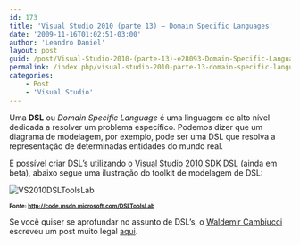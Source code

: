```yaml
---
id: 173
title: 'Visual Studio 2010 (parte 13) – Domain Specific Languages'
date: '2009-11-16T01:02:51-03:00'
author: 'Leandro Daniel'
layout: post
guid: /post/Visual-Studio-2010-(parte-13)-e28093-Domain-Specific-Languages.aspx
permalink: /index.php/visual-studio-2010-parte-13-domain-specific-languages/
categories:
    - Post
    - 'Visual Studio'
---
```


Uma **DSL** ou *Domain Specific Language* é uma linguagem de alto nível dedicada a resolver um problema específico. Podemos dizer que um diagrama de modelagem, por exemplo, pode ser uma DSL que resolva a representação de determinadas entidades do mundo real.

É possível criar DSL’s utilizando o [Visual Studio 2010 SDK DSL](http://www.microsoft.com/downloads/details.aspx?FamilyID=f5431a70-b421-4be6-8fd3-6b27abda0817&displaylang=en) (ainda em beta), abaixo segue uma ilustração do toolkit de modelagem de DSL:

![VS2010DSLToolsLab](http://leandrodaniel.com/pics/WindowsLiveWriter/VisualStudio2010parte13DomainSpecificLan/0802CED4/VS2010DSLToolsLab.jpg "VS2010DSLToolsLab")

**<font size="1">Fonte: </font>**[**<font size="1">http://code.msdn.microsoft.com/DSLToolsLab</font>**](http://code.msdn.microsoft.com/DSLToolsLab)

Se você quiser se aprofundar no assunto de DSL’s, o [Waldemir Cambiucci](http://blogs.msdn.com/wcamb/default) escreveu um post muito legal [aqui](http://blogs.msdn.com/wcamb/archive/2009/08/17/algumas-palavrinhas-sobre-domain-specific-language-dsl).